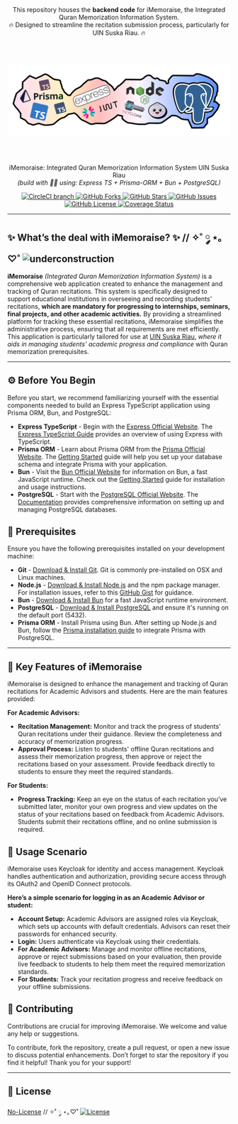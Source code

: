 <div align="center" style="margin-bottom: 59px;">
    This repository houses the <b>backend code</b> for iMemoraise, the Integrated Quran Memorization Information System.
    </br>
    🔥 Designed to streamline the recitation submission process, particularly for UIN Suska Riau. 🔥
</div>

<div align="center" style="margin-bottom: 59px;">
  <a href="https://github.com/riaudevops/api-imemoraise">
    <img width="650px" src="https://github.com/MFarhanZ1/MFarhanZ1/blob/master/API-ETSBPPSQL.png" alt="RTNEPSQL Logo" />
  </a>
</div>

<p align="center">
  iMemoraise: Integrated Quran Memorization Information System UIN Suska Riau
  </br> 
  <i>(build with 💚💜 using: Express TS + Prisma-ORM + Bun + PostgreSQL)</i>
</p>

<div align="center">
  <a href="https://circleci.com/gh/riaudevops/api-imemoraise">
    <img src="https://img.shields.io/circleci/project/github/riaudevops/api-imemoraise/master.svg?style=flat-square" alt="CircleCI branch" />
  </a>
  <a href="https://github.com/riaudevops/api-imemoraise/network">
    <img src="https://img.shields.io/github/forks/riaudevops/api-imemoraise.svg" alt="GitHub Forks" />
  </a>
  <a href="https://github.com/riaudevops/api-imemoraise/stargazers">
    <img src="https://img.shields.io/github/stars/riaudevops/api-imemoraise.svg" alt="GitHub Stars" />
  </a>
  <a href="https://github.com/riaudevops/api-imemoraise/issues">
    <img src="https://img.shields.io/github/issues/riaudevops/api-imemoraise.svg" alt="GitHub Issues" />
  </a>
  <a href="https://github.com/riaudevops/api-imemoraise/blob/master/LICENSE">
    <img src="https://img.shields.io/github/license/riaudevops/api-imemoraise.svg" alt="GitHub License" />
  </a>
  <a href="https://coveralls.io/github/riaudevops/api-imemoraise">
    <img src="https://coveralls.io/repos/github/riaudevops/api-imemoraise/badge.svg" alt="Coverage Status" />
  </a>
</div>

---

[underconstruction]: https://img.shields.io/badge/Status-WIP-FFFF00?style=for-the-badge&logoColor=FFFF00

## ✨ What’s the deal with iMemoraise? ✨ // ✧˚ ༘ ⋆｡♡˚ ![underconstruction][underconstruction]

**iMemoraise** _(Integrated Quran Memorization Information System)_ is a comprehensive web application created to enhance the management and tracking of Quran recitations. This system is specifically designed to support educational institutions in overseeing and recording students' recitations, **which are mandatory for progressing to internships, seminars, final projects, and other academic activities.** By providing a streamlined platform for tracking these essential recitations, iMemoraise simplifies the administrative process, ensuring that all requirements are met efficiently. This application is particularly tailored for use at [UIN Suska Riau](https://www.uin-suska.ac.id/), _where it aids in managing students' academic progress and compliance_ with Quran memorization prerequisites.

---

## ⚙️ Before You Begin

Before you start, we recommend familiarizing yourself with the essential components needed to build an Express TypeScript application using Prisma ORM, Bun, and PostgreSQL:

- **Express TypeScript** - Begin with the [Express Official Website](https://expressjs.com/). The [Express TypeScript Guide](https://expressjs.com/en/starter/typescript.html) provides an overview of using Express with TypeScript.
- **Prisma ORM** - Learn about Prisma ORM from the [Prisma Official Website](https://www.prisma.io/). The [Getting Started](https://www.prisma.io/docs/getting-started) guide will help you set up your database schema and integrate Prisma with your application.
- **Bun** - Visit the [Bun Official Website](https://bun.sh/) for information on Bun, a fast JavaScript runtime. Check out the [Getting Started](https://bun.sh/docs/getting-started) guide for installation and usage instructions.
- **PostgreSQL** - Start with the [PostgreSQL Official Website](https://www.postgresql.org/). The [Documentation](https://www.postgresql.org/docs/) provides comprehensive information on setting up and managing PostgreSQL databases.

## 📝 Prerequisites

Ensure you have the following prerequisites installed on your development machine:

- **Git** - [Download & Install Git](https://git-scm.com/downloads). Git is commonly pre-installed on OSX and Linux machines.
- **Node.js** - [Download & Install Node.js](https://nodejs.org/en/download/) and the npm package manager. For installation issues, refer to this [GitHub Gist](https://gist.github.com/isaacs/579814) for guidance.
- **Bun** - [Download & Install Bun](https://bun.sh/) for a fast JavaScript runtime environment.
- **PostgreSQL** - [Download & Install PostgreSQL](https://www.postgresql.org/download/) and ensure it's running on the default port (5432).
- **Prisma ORM** - Install Prisma using Bun. After setting up Node.js and Bun, follow the [Prisma installation guide](https://www.prisma.io/docs/getting-started/setup-prisma/add-to-existing-project) to integrate Prisma with PostgreSQL.

---

## 🚀 Key Features of iMemoraise

iMemoraise is designed to enhance the management and tracking of Quran recitations for Academic Advisors and students. Here are the main features provided:

**For Academic Advisors:**

- **Recitation Management:** Monitor and track the progress of students' Quran recitations under their guidance. Review the completeness and accuracy of memorization progress.
- **Approval Process:** Listen to students' offline Quran recitations and assess their memorization progress, then approve or reject the recitations based on your assessment. Provide feedback directly to students to ensure they meet the required standards.

**For Students:**

- **Progress Tracking:** Keep an eye on the status of each recitation you’ve submitted later, monitor your own progress and view updates on the status of your recitations based on feedback from Academic Advisors. Students submit their recitations offline, and no online submission is required.

## 👣 Usage Scenario

iMemoraise uses Keycloak for identity and access management. Keycloak handles authentication and authorization, providing secure access through its OAuth2 and OpenID Connect protocols.

**Here’s a simple scenario for logging in as an Academic Advisor or student:**

- **Account Setup:** Academic Advisors are assigned roles via Keycloak, which sets up accounts with default credentials. Advisors can reset their passwords for enhanced security.
- **Login:** Users authenticate via Keycloak using their credentials.
- **For Academic Advisors:** Manage and monitor offline recitations, approve or reject submissions based on your evaluation, then provide live feedback to students to help them meet the required memorization standards.
- **For Students:** Track your recitation progress and receive feedback on your offline submissions.

## 🤝 Contributing

Contributions are crucial for improving iMemoraise. We welcome and value any help or suggestions.

To contribute, fork the repository, create a pull request, or open a new issue to discuss potential enhancements. Don’t forget to star the repository if you find it helpful! Thank you for your support!

---

## 📙 License

[No-License](LICENSE.md) // ✧˚ ༘ ⋆｡♡˚
[![License](https://img.shields.io/github/license/riaudevops/api-imemoraise.svg)](https://github.com/riaudevops/api-imemoraise/blob/master/LICENSE)
